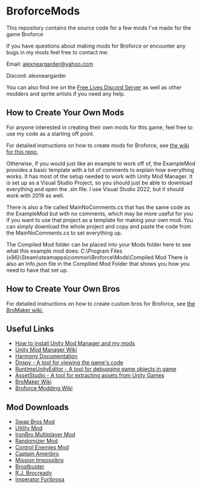# BroforceMods
This repository contains the source code for a few mods I've made for the game Broforce

If you have questions about making mods for Broforce or encounter any bugs in my mods feel free to contact me:

Email: alexneargarder@yahoo.com

Discord: alexneargarder

You can also find me on the [Free Lives Discord Server](https://discord.gg/freelives) as well as other modders and sprite artists if you need any help.

## How to Create Your Own Mods
For anyone interested in creating their own mods for this game, feel free to use my code as a starting off point. 

For detailed instructions on how to create mods for Broforce, see [the wiki for this repo.](https://github.com/alexneargarder/BroforceMods/wiki)

Otherwise, if you would just like an example to work off of, the ExampleMod provides a basic template with a lot of comments to explain how everything works. It has most of the setup needed to work with Unity Mod Manager. It is set up as a Visual Studio Project, so you should just be able to download everything and open the .sln file. I use Visual Studio 2022, but it should work with 2019 as well.

There is also a file called MainNoComments.cs that has the same code as the ExampleMod but with no comments, which may be more useful for you if you want to use that project as a template for making your own mod. You can simply download the whole project and copy and paste the code from the MainNoComments.cs to set everything up.

The Compiled Mod folder can be placed into your Mods folder here to see what this example mod does:
C:\Program Files (x86)\Steam\steamapps\common\Broforce\Mods\Compiled Mod
There is also an Info.json file in the Compliled Mod Folder that shows you how you need to have that set up.

## How to Create Your Own Bros

For detailed instructions on how to create custom bros for Broforce, see [the BroMaker wiki.](https://github.com/Gorzontrok/Bro-Maker/wiki)

## Useful Links

* [How to install Unity Mod Manager and my mods](https://steamcommunity.com/sharedfiles/filedetails/?id=2434812447)
* [Unity Mod Manager Wiki](https://wiki.nexusmods.com/index.php/Category:Unity_Mod_Manager)
* [Harmony Documentation](https://harmony.pardeike.net/articles/intro.html)
* [Dnspy - A tool for viewing the game's code](https://github.com/dnSpy/dnSpy)
* [RuntimeUnityEditor - A tool for debugging game objects in game](https://github.com/ManlyMarco/RuntimeUnityEditor)
* [AssetStudio - A tool for extracting assets from Unity Games](https://github.com/Perfare/AssetStudio)
* [BroMaker Wiki](https://github.com/Gorzontrok/Bro-Maker/wiki)
* [Broforce Modding Wiki](https://github.com/alexneargarder/BroforceMods/wiki)

## Mod Downloads

* [Swap Bros Mod](https://www.nexusmods.com/broforce/mods/1)
* [Utility Mod](https://www.nexusmods.com/broforce/mods/2)
* [IronBro Multiplayer Mod](https://www.nexusmods.com/broforce/mods/19)
* [Randomizer Mod](https://www.nexusmods.com/broforce/mods/22)
* [Control Enemies Mod](https://www.nexusmods.com/broforce/mods/45)
* [Captain Ameribro](https://www.nexusmods.com/broforce/mods/34)
* [Mission Impossibro](https://www.nexusmods.com/broforce/mods/36)
* [Brostbuster](https://www.nexusmods.com/broforce/mods/39)
* [R.J. Brocready](https://www.nexusmods.com/broforce/mods/41)
* [Imperator Furibrosa](https://www.nexusmods.com/broforce/mods/43)
